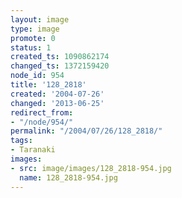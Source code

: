 ```yaml
---
layout: image
type: image
promote: 0
status: 1
created_ts: 1090862174
changed_ts: 1372159420
node_id: 954
title: '128_2818'
created: '2004-07-26'
changed: '2013-06-25'
redirect_from:
- "/node/954/"
permalink: "/2004/07/26/128_2818/"
tags:
- Taranaki
images:
- src: image/images/128_2818-954.jpg
  name: 128_2818-954.jpg
---
```


